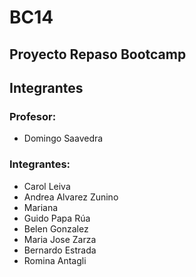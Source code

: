 # BC14

## Proyecto Repaso Bootcamp

## Integrantes

### Profesor:
- Domingo Saavedra

### Integrantes:
- Carol Leiva
- Andrea Alvarez Zunino
- Mariana
- Guido Papa Rúa
- Belen Gonzalez 
- Maria Jose Zarza
- Bernardo Estrada
- Romina Antagli
